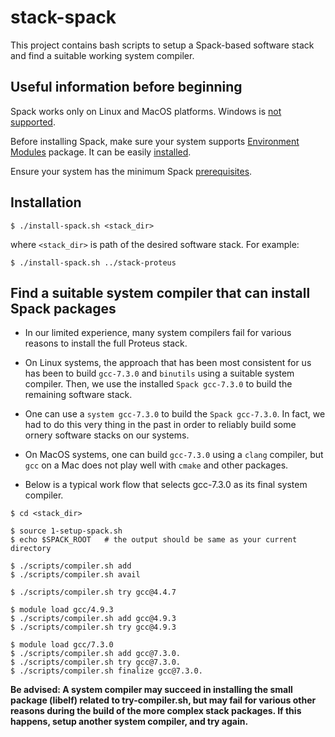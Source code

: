 stack-spack
===========

This project contains bash scripts to setup a Spack-based software stack and find a suitable working system compiler.

Useful information before beginning
-----------------------------------

Spack works only on Linux and MacOS platforms. Windows is [not supported](https://github.com/spack/spack/issues/1515).

Before installing Spack, make sure your system supports [Environment Modules](http://modules.sourceforge.net/) package. It can be easily [installed](https://modules.readthedocs.io/en/stable/INSTALL.html).

Ensure your system has the minimum Spack [prerequisites](https://spack.readthedocs.io/en/latest/getting_started.html#prerequisites). 

Installation
------------

`$ ./install-spack.sh <stack_dir>`

where `<stack_dir>` is path of the desired software stack. For example:

`$ ./install-spack.sh ../stack-proteus`

Find a suitable system compiler that can install Spack packages 
---------------------------------------------------------------

- In our limited experience, many system compilers fail for various reasons to install the full Proteus stack. 

- On Linux systems, the approach that has been most consistent for us has been to build `gcc-7.3.0` and `binutils` using a suitable system compiler. Then, we use the installed `Spack gcc-7.3.0` to build the remaining software stack.

- One can use a `system gcc-7.3.0` to build the `Spack gcc-7.3.0`. In fact, we had to do this very thing in the past in order to reliably build some ornery software stacks on our systems. 

- On MacOS systems, one can build `gcc-7.3.0` using a `clang` compiler, but `gcc` on a Mac does not play well with `cmake` and other packages. 

- Below is a typical work flow that selects gcc-7.3.0 as its final system compiler.
```
$ cd <stack_dir>

$ source 1-setup-spack.sh
$ echo $SPACK_ROOT   # the output should be same as your current directory

$ ./scripts/compiler.sh add
$ ./scripts/compiler.sh avail

$ ./scripts/compiler.sh try gcc@4.4.7

$ module load gcc/4.9.3
$ ./scripts/compiler.sh add gcc@4.9.3
$ ./scripts/compiler.sh try gcc@4.9.3

$ module load gcc/7.3.0
$ ./scripts/compiler.sh add gcc@7.3.0.
$ ./scripts/compiler.sh try gcc@7.3.0.
$ ./scripts/compiler.sh finalize gcc@7.3.0.
```

**Be advised: 
A system compiler may succeed in installing the small package (libelf) related to try-compiler.sh, but may fail for various other reasons during the build of the more complex stack packages. If this happens, setup another system compiler, and try again.**
